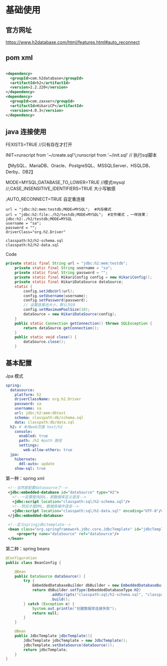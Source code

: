 # 基础使用

## 官方网址

https://www.h2database.com/html/features.html#auto_reconnect



## pom  xml

```xml

<dependency>
  <groupId>com.h2database</groupId>
  <artifactId>h2</artifactId>
  <version>2.2.220</version>
</dependency>
<dependency>
  <groupId>com.zaxxer</groupId>
  <artifactId>HikariCP</artifactId>
  <version>4.0.3</version>
</dependency>
```



## java 连接使用

FEXISTS=TRUE //只有存在才打开

INIT=runscript from '~/create.sql'\\;runscript from '~/init.sql'  // 执行sql脚本

​	【MySQL、MariaDB、Oracle、PostgreSQL、MSSQLServer、HSQLDB、Derby、DB2】

MODE=MYSQL;DATABASE_TO_LOWER=TRUE  //模式mysql   //;CASE_INSENSITIVE_IDENTIFIERS=TRUE 大小写敏感

;AUTO_RECONNECT=TRUE 自定重连接

```properties
url = "jdbc:h2:mem:testdb;MODE=MYSQL";  #内存模式
url = "jdbc:h2:file:./h2/testdb;MODE=MYSQL";  #文件模式 ，一样效果：jdbc:h2:./h2/testdb;MODE=MYSQL
username = "sa";
password = "";
driverClass="org.h2.Driver"

classpath:h2/h2-schema.sql
classpath:h2/h2-data.sql
```

Code

```java
private static final String url = "jdbc:h2:mem:testdb";
    private static final String username = "sa";
    private static final String password = "";
    private static final HikariConfig config = new HikariConfig();
    private static final HikariDataSource dataSource;
    static {
        config.setJdbcUrl(url);
        config.setUsername(username);
        config.setPassword(password);
        // 设置连接池大小，默认为10
        config.setMaximumPoolSize(10);
        dataSource = new HikariDataSource(config);
    }
    public static Connection getConnection() throws SQLException {
        return dataSource.getConnection();
    }
    public static void close() {
        dataSource.close();
    }

```

## 基本配置

Jpa 模式

```yaml
spring:
  datasource:
    platform: h2
    driverClassName: org.h2.Driver
    password: sa
    username: sa
    url: jdbc:h2:mem:dbtest
    schema: classpath:db/schema.sql
    data: classpath:db/data.sql
  h2: # 本地web页面 host/h2
    console:
      enabled: true
      path: /h2 #path 路径
      settings:
        web-allow-others: true
  jpa:
    hibernate:
      ddl-auto: update
    show-sql: true
```

第一种：spring xml

```xml
 <!--当然是配置datasource了-->
 <jdbc:embedded-database id="dataSource" type="H2">
   <!--一定要是先DDL，即数据库定义语言-->
   <jdbc:script location="classpath:sql/h2-schema.sql"/>
   <!--然后才是DML，数据库操作语言-->
   <jdbc:script location="classpath:sql/h2-data.sql" encoding="UTF-8"/>
 </jdbc:embedded-database>
 
 <!--定义springjdbctemplate-->
 <bean class="org.springframework.jdbc.core.JdbcTemplate" id="jdbcTemplate">
	 <property name="dataSource" ref="dataSource"/>
 </bean>
```

第二种：spring beans

```java
@Configuration
public class BeanConfig {

    @Bean
    public DataSource dataSource() {
        try {
            EmbeddedDatabaseBuilder dbBuilder = new EmbeddedDatabaseBuilder();
            return dbBuilder.setType(EmbeddedDatabaseType.H2)
                    .addScripts("classpath:sql/h2-schema.sql", "classpath:sql/h2-data.sql")
                    .build();
        } catch (Exception e) {
            System.out.println("创建数据库连接失败");
            return null;
        }
    }

    @Bean
    public JdbcTemplate jdbcTemplate(){
        JdbcTemplate jdbcTemplate = new JdbcTemplate();
        jdbcTemplate.setDataSource(dataSource());
        return jdbcTemplate;
    }
}

```

